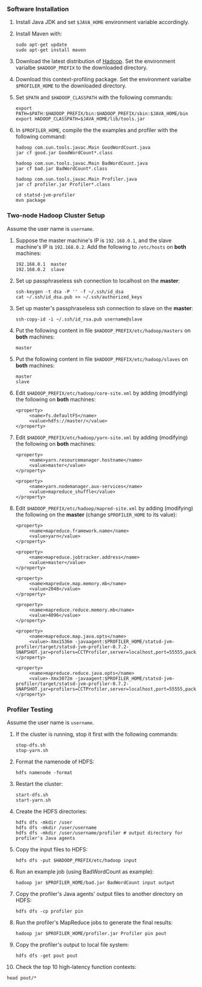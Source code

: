 ### Software Installation

1. Install Java JDK and set `$JAVA_HOME` environment variable accordingly.

2. Install Maven with:
   ```
   sudo apt-get update
   sudo apt-get install maven
   ```

3. Download the latest distribution of [Hadoop](http://hadoop.apache.org). Set the environment varialbe `$HADOOP_PREFIX` to the downloaded directory.

4. Download this context-profiling package. Set the environment varialbe `$PROFILER_HOME` to the downloaded directory.

5. Set `$PATH` and `$HADOOP_CLASSPATH` with the following commands:
   ```
   export PATH=$PATH:$HADOOP_PREFIX/bin:$HADOOP_PREFIX/sbin:$JAVA_HOME/bin
   export HADOOP_CLASSPATH=$JAVA_HOME/lib/tools.jar
   ```

6. In `$PROFILER_HOME`, compile the the examples and profiler with the following command:
   ```
   hadoop com.sun.tools.javac.Main GoodWordCount.java
   jar cf good.jar GoodWordCount*.class
   ```
   ```
   hadoop com.sun.tools.javac.Main BadWordCount.java
   jar cf bad.jar BadWordCount*.class
   ```
   ```
   hadoop com.sun.tools.javac.Main Profiler.java
   jar cf profiler.jar Profiler*.class
   ```
   ```
   cd statsd-jvm-profiler
   mvn package
   ```

### Two-node Hadoop Cluster Setup

Assume the user name is `username`.

1. Suppose the master machine's IP is `192.168.0.1`, and the slave machine's IP is `192.168.0.2`. Add the following to `/etc/hosts` on **both** machines:
   ```
   192.168.0.1	master
   192.168.0.2	slave
   ```

2. Set up passphraseless ssh connection to localhost on the **master**:
   ```
   ssh-keygen -t dsa -P '' -f ~/.ssh/id_dsa
   cat ~/.ssh/id_dsa.pub >> ~/.ssh/authorized_keys
   ```

3. Set up master's passphraseless ssh connection to slave on the **master**:
   ```
   ssh-copy-id -i ~/.ssh/id_rsa.pub username@slave
   ```

4. Put the following content in file `$HADOOP_PREFIX/etc/hadoop/masters` on **both** machines:
   ```
   master  
   ```

5. Put the following content in file `$HADOOP_PREFIX/etc/hadoop/slaves` on **both** machines:
   ```
   master
   slave
   ```

6. Edit `$HADOOP_PREFIX/etc/hadoop/core-site.xml` by adding (modifying) the following on **both** machines:
   ```
   <property>
        <name>fs.defaultFS</name>
        <value>hdfs://master/</value>
   </property>
   ```

7. Edit `$HADOOP_PREFIX/etc/hadoop/yarn-site.xml` by adding (modifying) the following on **both** machines:
   ```
   <property>
        <name>yarn.resourcemanager.hostname</name>
        <value>master</value>
   </property>
   ```
   ```
   <property>
        <name>yarn.nodemanager.aux-services</name>
        <value>mapreduce_shuffle</value>
   </property>
   ```

8. Edit `$HADOOP_PREFIX/etc/hadoop/mapred-site.xml` by adding (modifying) the following on the **master** (change `$PROFILER_HOME` to its value):
   ```
   <property>
        <name>mapreduce.framework.name</name>
        <value>yarn</value>
   </property>
   ```
   ```
   <property>
        <name>mapreduce.jobtracker.address</name>
        <value>master</value>
   </property>
   ```
   ```
   <property>
        <name>mapreduce.map.memory.mb</name>
        <value>2048</value>
   </property>
   ```
   ```
   <property>
        <name>mapreduce.reduce.memory.mb</name>
        <value>4096</value>
   </property>
   ```
   ```
   <property>
        <name>mapreduce.map.java.opts</name>
        <value>-Xmx1536m -javaagent:$PROFILER_HOME/statsd-jvm-profiler/target/statsd-jvm-profiler-0.7.2-SNAPSHOT.jar=profilers=CCTProfiler,server=localhost,port=55555,packageWhitelist=org.apache.hadoop.mapreduce:org.apache.hadoop.mapred</value>
   </property>
   ```
   ```
   <property>
        <name>mapreduce.reduce.java.opts</name>
        <value>-Xmx3072m -javaagent:$PROFILER_HOME/statsd-jvm-profiler/target/statsd-jvm-profiler-0.7.2-SNAPSHOT.jar=profilers=CCTProfiler,server=localhost,port=55555,packageWhitelist=org.apache.hadoop.mapreduce:org.apache.hadoop.mapred</value>
   </property>
   ```

### Profiler Testing

Assume the user name is `username`.

1. If the cluster is running, stop it first with the following commands:
   ```
   stop-dfs.sh
   stop-yarn.sh
   ```

2. Format the namenode of HDFS:
   ```
   hdfs namenode -format
   ```

3. Restart the cluster: 
   ```
   start-dfs.sh
   start-yarn.sh
   ```

4. Create the HDFS directories:
   ```
   hdfs dfs -mkdir /user
   hdfs dfs -mkdir /user/username
   hdfs dfs -mkdir /user/username/profiler # output directory for profiler's Java agents
   ```

5. Copy the input files to HDFS:
   ```
   hdfs dfs -put $HADOOP_PREFIX/etc/hadoop input
   ```

6. Run an example job (using BadWordCount as example):
   ```
   hadoop jar $PROFILER_HOME/bad.jar BadWordCount input output
   ```

7. Copy the profiler's Java agents' output files to another directory on HDFS:
   ```
   hdfs dfs -cp profiler pin
   ```

8. Run the profiler's MapReduce jobs to generate the final results:
   ```
   hadoop jar $PROFILER_HOME/profiler.jar Profiler pin pout
   ```

9. Copy the profiler's output to local file system:
   ```
   hdfs dfs -get pout pout
   ```

10. Check the top 10 high-latency function contexts:
   ```
   head pout/*
   ```
   